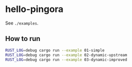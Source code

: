 # hello-pingora

See `./examples`.

## How to run

```bash
RUST_LOG=debug cargo run --example 01-simple
RUST_LOG=debug cargo run --example 02-dynamic-upstream
RUST_LOG=debug cargo run --example 03-dynamic-improved
```
